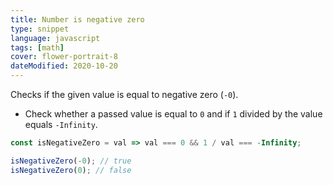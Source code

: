 ```yaml
---
title: Number is negative zero
type: snippet
language: javascript
tags: [math]
cover: flower-portrait-8
dateModified: 2020-10-20
---
```


Checks if the given value is equal to negative zero (`-0`).

- Check whether a passed value is equal to `0` and if `1` divided by the value equals `-Infinity`.

```js
const isNegativeZero = val => val === 0 && 1 / val === -Infinity;

isNegativeZero(-0); // true
isNegativeZero(0); // false
```
